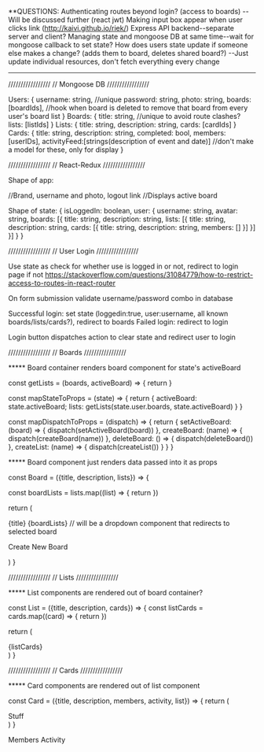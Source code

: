 **QUESTIONS:
Authenticating routes beyond login? (access to boards)
--Will be discussed further (react jwt)
Making input box appear when user clicks link (http://kaivi.github.io/riek/)
Express API backend--separate server and client?
Managing state and mongoose DB at same time--wait for mongoose callback to set state?
How does users state update if someone else makes a change? (adds them to board, deletes shared board?)
--Just update individual resources, don't fetch everything every change
****

/////////////////
// Mongoose DB
/////////////////

Users: {
  username: string, //unique
  password: string,
  photo: string,
  boards:[boardIds], //hook when board is deleted to remove that board from every user's board list
}
Boards: {
  title: string, //unique to avoid route clashes?
  lists: [listIds]
}
Lists: {
  title: string,
  description: string,
  cards: [cardIds]
}
Cards: {
  title: string,
  description: string,
  completed: bool,
  members:[userIDs],
  activityFeed:[strings(description of event and date)] //don't make a model for these, only for display
}

/////////////////
// React-Redux
/////////////////

Shape of app:

<Provider store={store}>
  <App>
    <NavBar /> //Brand, username and photo, logout link
    <BoardContainer /> //Displays active board
  </App>
</Provider>

Shape of state:
{
  isLoggedIn: boolean,
  user: {
    username: string,
    avatar: string,
    boards: [{
      title: string,
      description: string,
      lists: [{
        title: string,
        description: string,
        cards: [{
          title: string,
          description: string,
          members: []
        }]
      }]
    }]
  }
}

/////////////////
// User Login
/////////////////

Use state as check for whether use is logged in or not, redirect to login page if not
https://stackoverflow.com/questions/31084779/how-to-restrict-access-to-routes-in-react-router

On form submission validate username/password combo in database

Successful login: set state (loggedin:true, user:username, all known boards/lists/cards?), redirect to boards
Failed login: redirect to login

Login button dispatches action to clear state and redirect user to login

/////////////////
// Boards
/////////////////

***** Board container renders board component for state's activeBoard

const getLists = (boards, activeBoard) => {
  return
}

const mapStateToProps = (state) => {
  return {
    activeBoard: state.activeBoard;
    lists: getLists(state.user.boards, state.activeBoard)
  }
}

const mapDispatchToProps = (dispatch) => {
  return {
    setActiveBoard: (board) => {
      dispatch(setActiveBoard(board))
    },
    createBoard: (name) => {
      dispatch(createBoard(name))
    },
    deleteBoard: () => {
      dispatch(deleteBoard())
    },
    createList: (name) => {
      dispatch(createList())
    }
  }
}

***** Board component just renders data passed into it as props

const Board = ({title, description, lists}) => {

  const boardLists = lists.map((list) => {
    return <List key={list.title} title={list.title} description={list.description} cards={list.cards}/>
    })

  return (
    <div>
      {title}
      {boardLists}
      <BoardSelect /> // will be a dropdown component that redirects to selected board
      <p onClick={createBoard}>Create New Board</p>
    </div>
    )
}

/////////////////
// Lists
/////////////////

***** List components are rendered out of board container?

const List = ({title, description, cards}) => {
  const listCards = cards.map((card) => {
    return <Card key="card.title" title={card.title} description={card.description} members={card.members} activity={card.activity} list={title}/>
    })

  return (
      <div className="list card">
        <div className="card-block">
          {listCards}
        </div>
      </div>
    )
}

/////////////////
// Cards
/////////////////

***** Card components are rendered out of list component

const Card = ({title, description, members, activity, list}) => {
  return (
    <div className="userCard card">
      <div className="card-block">
        Stuff
      </div>
    </div>
    )
}

Members
Activity
